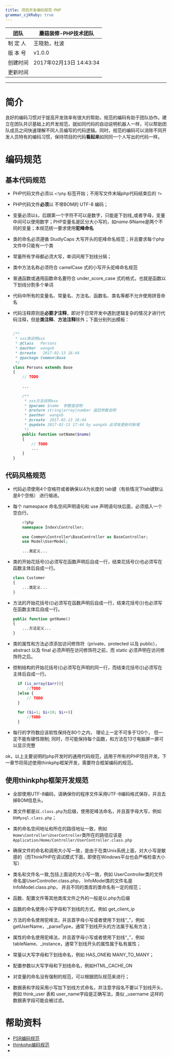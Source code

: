 ```yaml
---
title: 项目开发编码规范-PHP
grammar_cjkRuby: true
---
```


|   团队  |   蘑菇装修-PHP技术团队  |  
| --- | --- | 
|   制 定 人  |   王晓勃，杜波  |     
|   版 本 号 |   v1.0.0  |     
|   创建时间  |   2017年02月13日 14:43:34  |    
|   更新时间  |    |

____

# 简介
良好的编码习惯对于提高开发效率有很大的帮助，规范的编码有助于团队协作。建立在团队共识基础上的开发规范，就如同代码的自动说明机器人一样，可以帮助团队成员之间快速理解不同人员编写的代码逻辑。同时，规范的编码可以消除不同开发人员特有的编码习惯，保持项目的代码**看起来**如同同一个人写出的代码一样。

# 编码规范

## 基本代码规范
* PHP代码文件必须以 `<?php`  标签开始；不用写文件末端php代码结束后的 `?>`

* PHP代码文件**必须**以 不带BOM的 UTF-8 编码；

* 变量必须以`$`，后跟第一个字符不可以是数字，只能是下划线_或者字母，变量中间可以使用数字；PHP变量名是区分大小写的，如$name与$Name是两个不同的变量；本规范统一要求使用**驼峰命名**  

* 类的命名必须遵循 StudlyCaps 大写开头的驼峰命名规范；并且要求每个php文件中只能有一个类

* 常量所有字母都必须大写，单词间用下划线分隔；

* 类中方法名称必须符合 camelCase 式的小写开头驼峰命名规范

* 普通函数或通用函数命名要符合 under_score_case 式的格式，也就是函数以下划线分割多个单词

* 代码中所有的变量名、常量名、方法名、函数名、类名等都不允许使用拼音命名

*  代码注释原则是**必要才注释**，即对于日常开发中遇到逻辑复杂的情况才进行代码注释，但是**类注释**、**方法注释**除外；下面分别列出模板：
	```php
	
	/**
	 * xxx类说明xxx
	 * @Class   Persons
	 * @author  wangxb
	 * @create   2017-02-13 16:44
	 * @package Common\Base
	 */
	class Persons extends Base
	{
		// TODO
		
		...
		
		/**
		 * xxx方法说明xxx
		 * @params $name  参数值说明
		 * @return string|array|number 返回参数说明
		 * @author  wangxb
		 * @create  2017-02-13 16:44
		 * @update 2017-02-13 17:44 by wangxb 此项有更新时新增
		 */
		public function setName($name)
		{
			// TODO
			...
		}
	}
	```


## 代码风格规范

* 代码必须使用4个空格符或者确保以4为长度的 tab键（有些情况下tab键默认是8个空格） 进行缩进。

* 每个 namespace 命名空间声明语句和 use 声明语句块后面，必须插入一个空白行。
	```php
		<?php
		namespace Index\Controller;
		
		use Common\Controller\BaseController as BaseController;
		use Model\UserModel;
		
		...类定义...
	```

* 类的开始花括号({)必须写在函数声明后自成一行，结束花括号(})也必须写在函数主体后自成一行。
	```php
	class Customer
	{
		...类定义...
	}
	```

* 方法的开始花括号({)必须写在函数声明后自成一行，结束花括号(})也必须写在函数主体后自成一行。
	```php
	public function getName()
	{
		...方法定义...
	}
	```

* 类的属性和方法必须添加访问修饰符（private、protected 以及 public）， abstract 以及 final 必须声明在访问修饰符之前，而 static 必须声明在访问修饰符之后。

* 控制结构的开始花括号({)必须写在声明的同一行，而结束花括号(})必须写在主体后自成一行。
  ```php
	if (is_array($arr)){
		//TODO
	}else {
		// TODO
	}
	
	for ($i=1; $i<10; $i++){
		//TODO
	}
	```
 
* 每行的字符数应该软性保持在80个之内， 理论上一定不可多于120个， 但一定不能有硬性限制; 同时，尽可能保持每个函数，和方法在13寸电脑屏一屏可以显示完整

ok，以上主要说明的php开发时的通用代码规范，适用于所有的PHP项目开发。下一章节将简述使用thinkphp框架开发，需要符合框架编码的规范。

## 使用thinkphp框架开发规范

* 全部使用UTF-8编码，请确保你的程序文件采用UTF-8编码格式保存，并且去掉BOM信息头。

* 类文件都是以`.class.php`为后缀，使用驼峰法命名，并且首字母大写，例如 `DbMysql.class.php`；

* 类的命名空间地址和所在的路径地址一致，例如 `Home\Controller\UserController`类所在的路径应该是 `Application/Home/Controller/UserController.class.php`

* 确保文件的命名和调用大小写一致，是由于在类Unix系统上面，对大小写是敏感的（而ThinkPHP在调试模式下面，即使在Windows平台也会严格检查大小写）

* 类名和文件名一致,包括上面说的大小写一致，例如 UserController类的文件命名是UserController.class.php， InfoModel类的文件名是InfoModel.class.php， 并且不同的类库的类命名有一定的规范；

* 函数、配置文件等其他类库文件之外的一般是以.php为后缀

* 函数的命名使用小写字母和下划线的方式，例如 get_client_ip

* 方法的命名使用驼峰法，并且首字母小写或者使用下划线“_”，例如 getUserName，_parseType，通常下划线开头的方法属于私有方法；

* 属性的命名使用驼峰法，并且首字母小写或者使用下划线“_”，例如 tableName、_instance，通常下划线开头的属性属于私有属性；

* 常量以大写字母和下划线命名，例如 HAS_ONE和 MANY_TO_MANY；

* 配置参数以大写字母和下划线命名，例如HTML_CACHE_ON

* 对变量的命名没有强制的规范，可以根据团队规范来进行；

* 数据表和字段采用小写加下划线方式命名，并注意字段名不要以下划线开头，例如 think_user 表和 user_name字段是正确写法，类似 _username 这样的数据表字段可能会被过滤。

# 帮助资料

* [PSR编码规范](https://github.com/wxb/phpLab/tree/master/PSR)
* [thinkphp编码规范](http://document.thinkphp.cn/manual_3_2.html#develop_standard)
* 



